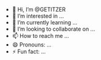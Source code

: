 - 👋 Hi, I’m @GETITZER
- 👀 I’m interested in ...
- 🌱 I’m currently learning ...
- 💞️ I’m looking to collaborate on ...
- 📫 How to reach me ...
- 😄 Pronouns: ...
- ⚡ Fun fact: ...

<!---
GETITZER/GETITZER is a ✨ special ✨ repository because its `README.md` (this file) appears on your GitHub profile.
You can click the Preview link to take a look at your changes.
--->
